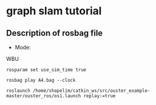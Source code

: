 # graph slam tutorial

## Description of rosbag file

* Mode: 

WBU

<pre><code>rosparam set use_sim_time true</code></pre>


<pre><code>rosbag play A4.bag --clock</code></pre>

<pre><code>roslaunch /home/shapelim/catkin_ws/src/ouster_example-master/ouster_ros/os1.launch replay:=true</code></pre>
